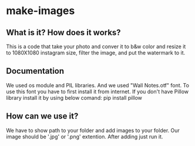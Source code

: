 # make-images
What is it?
How does it works?
------------
This is a code that take your photo and conver it to b&w color and resize it to 1080X1080 instagram size, filter the image, and put the watermark to it.

Documentation
-------------
We used os module and PIL libraries. And we used "Wall Notes.otf" font. To use this font you have to first install it from internet.
If you don't have Pillow library install it by using below comand:
pip install pillow 

How can we use it?
--------------
We have to show path to your folder and add images to your folder. Our image should be '.jpg' or '.png' extention. After adding just run it.
